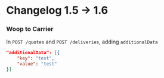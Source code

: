 # Changelog 1.5 -> 1.6

### Woop to Carrier

In `POST /quotes` and `POST /deliveries`, adding `additionalData`

```json
"additionalData": [{
    "key": "test",
    "value": "test"
}]
```